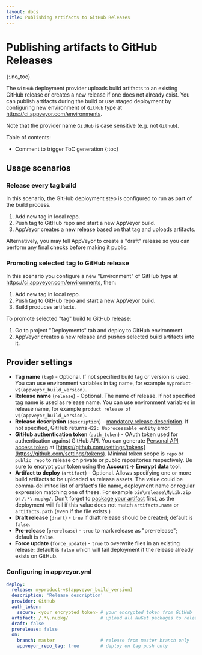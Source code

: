 ```yaml
---
layout: docs
title: Publishing artifacts to GitHub Releases
---
```


# Publishing artifacts to GitHub Releases
{:.no_toc}

The `GitHub` deployment provider uploads build artifacts to an existing GitHub release or creates a new release if one does not already exist. You can publish artifacts during the build or use staged deployment by configuring new environment of `GitHub` type at https://ci.appveyor.com/environments.

Note that the provider name `GitHub` is case sensitive (e.g. not `Github`).

Table of contents:

* Comment to trigger ToC generation
{:toc}


## Usage scenarios

### Release every tag build

In this scenario, the GitHub deployment step is configured to run as part of the build process.

1. Add new tag in local repo.
2. Push tag to GitHub repo and start a new AppVeyor build.
3. AppVeyor creates a new release based on that tag and uploads artifacts.

Alternatively, you may tell AppVeyor to create a "draft" release so you can perform any final checks before making it public.


### Promoting selected tag to GitHub release

In this scenario you configure a new "Environment" of GitHub type at https://ci.appveyor.com/environments, then:

1. Add new tag in local repo.
2. Push tag to GitHub repo and start a new AppVeyor build.
3. Build produces artifacts.

To promote selected "tag" build to GitHub release:

1. Go to project "Deployments" tab and deploy to GitHub environment.
2. AppVeyor creates a new release and pushes selected build artifacts into it.


## Provider settings

* **Tag name** (`tag`) - Optional. If not specified build tag or version is used. You can use environment variables in tag name, for example `myproduct-v$(appveyor_build_version)`.
* **Release name** (`release`) - Optional. The name of release. If not specified tag name is used as release name. You can use environment variables in release name, for example `product release of v$(appveyor_build_version)`.
* **Release description** (`description`) - [mandatory release description](http://help.appveyor.com/discussions/problems/2975-github-deployment). If not specified, GitHub returns `422: Unprocessable entity` error.
* **GitHub authentication token** (`auth_token`) - OAuth token used for authentication against GitHub API. You can generate [Personal API access token](https://github.com/blog/1509-personal-api-tokens) at [https://github.com/settings/tokens](https://github.com/settings/tokens). Minimal token scope is `repo` or `public_repo` to release on private or public repositories respectively. Be sure to encrypt your token using the **Account -> Encrypt data** tool.
* **Artifact to deploy** (`artifact`) - Optional. Allows specifying one or more build artifacts to be uploaded as release assets. The value could be comma-delimited list of artifact's file name, deployment name or regular expression matching one of these. For example `bin\release\MyLib.zip` or `/.*\.nupkg/`. Don't forget to [package your artifact](/docs/packaging-artifacts) first, as the deployment will fail if this value does not match `artifacts.name` or `artifacts.path` (even if the file exists.)
* **Draft release** (`draft`) - `true` if draft release should be created; default is `false`.
* **Pre-release** (`prerelease`) - `true` to mark release as "pre-release"; default is `false`.
* **Force update** (`force_update`) - `true` to overwrite files in an existing release; default is `false` which will fail deployment if the release already exists on GitHub.

### Configuring in appveyor.yml

```yaml
deploy:
  release: myproduct-v$(appveyor_build_version)
  description: 'Release description'
  provider: GitHub
  auth_token:
    secure: <your encrypted token> # your encrypted token from GitHub
  artifact: /.*\.nupkg/            # upload all NuGet packages to release assets
  draft: false
  prerelease: false
  on:
    branch: master                 # release from master branch only
    appveyor_repo_tag: true        # deploy on tag push only
```
